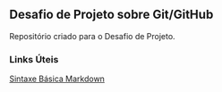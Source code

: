 ## Desafio de Projeto sobre Git/GitHub
Repositório criado para o Desafio de Projeto.

### Links Úteis
[Sintaxe Básica Markdown](https://www.markdownguide.org/)
